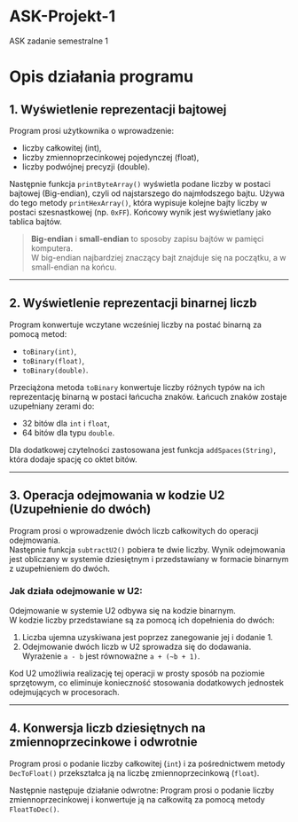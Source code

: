 # ASK-Projekt-1
ASK zadanie semestralne 1 

# Opis działania programu

## 1. Wyświetlenie reprezentacji bajtowej

Program prosi użytkownika o wprowadzenie:
- liczby całkowitej (int),
- liczby zmiennoprzecinkowej pojedynczej (float),
- liczby podwójnej precyzji (double).

Następnie funkcja `printByteArray()` wyświetla podane liczby w postaci bajtowej (Big-endian), czyli od najstarszego do najmłodszego bajtu. Używa do tego metody `printHexArray()`, która wypisuje kolejne bajty liczby w postaci szesnastkowej (np. `0xFF`). Końcowy wynik jest wyświetlany jako tablica bajtów.

> **Big-endian** i **small-endian** to sposoby zapisu bajtów w pamięci komputera.  
W big-endian najbardziej znaczący bajt znajduje się na początku, a w small-endian na końcu.

---

## 2. Wyświetlenie reprezentacji binarnej liczb

Program konwertuje wczytane wcześniej liczby na postać binarną za pomocą metod:
- `toBinary(int)`,
- `toBinary(float)`,
- `toBinary(double)`.

Przeciążona metoda `toBinary` konwertuje liczby różnych typów na ich reprezentację binarną w postaci łańcucha znaków. Łańcuch znaków zostaje uzupełniany zerami do:
- 32 bitów dla `int` i `float`,
- 64 bitów dla typu `double`.

Dla dodatkowej czytelności zastosowana jest funkcja `addSpaces(String)`, która dodaje spację co oktet bitów. 

---

## 3. Operacja odejmowania w kodzie U2 (Uzupełnienie do dwóch)

Program prosi o wprowadzenie dwóch liczb całkowitych do operacji odejmowania.  
Następnie funkcja `subtractU2()` pobiera te dwie liczby. Wynik odejmowania jest obliczany w systemie dziesiętnym i przedstawiany w formacie binarnym z uzupełnieniem do dwóch.

### Jak działa odejmowanie w U2:
Odejmowanie w systemie U2 odbywa się na kodzie binarnym.  
W kodzie liczby przedstawiane są za pomocą ich dopełnienia do dwóch:
1. Liczba ujemna uzyskiwana jest poprzez zanegowanie jej i dodanie 1.
2. Odejmowanie dwóch liczb w U2 sprowadza się do dodawania. Wyrażenie `a - b` jest równoważne `a + (~b + 1)`.

Kod U2 umożliwia realizację tej operacji w prosty sposób na poziomie sprzętowym, co eliminuje konieczność stosowania dodatkowych jednostek odejmujących w procesorach.

---

## 4. Konwersja liczb dziesiętnych na zmiennoprzecinkowe i odwrotnie

Program prosi o podanie liczby całkowitej (`int`) i za pośrednictwem metody `DecToFloat()` przekształca ją na liczbę zmiennoprzecinkową (`float`).  

Następnie następuje działanie odwrotne:
Program prosi o podanie liczby zmiennoprzecinkowej i konwertuje ją na całkowitą za pomocą metody `FloatToDec()`.
